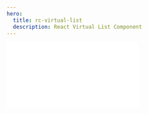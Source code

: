 ```yaml
---
hero:
  title: rc-virtual-list
  description: React Virtual List Component
---
```


<embed src="../README.md"></embed>

